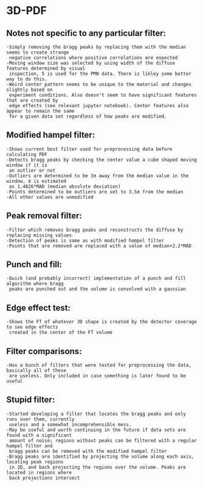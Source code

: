 # 3D-PDF

##  Notes not specific to any particular filter:
    -Simply removing the bragg peaks by replacing them with the median seems to create strange 
     negative correlations where positive correlations are expected
    -Moving window size was selected by using width of the diffuse features determined by visual
     inspection, 5 is used for the PMN data. There is likley some better way to do this.
    -Weird center pattern seems to be unique to the material and changes slightly based on 
     experiment conditions. Also doesn't seem to have significant features that are created by
     edge effects (see relevant jupyter notebook). Center features also appear to remain the same
     for a given data set regardless of how peaks are modified.

## Modified hampel filter:
    -Shows current best filter used for preprocessing data before calculating PDF
    -Detects bragg peaks by checking the center value a cube shaped moving window if it is
     an outlier or not
    -Outliers are determined to be 3σ away from the median value in the window, σ is estimated
     as 1.4826*MAD (median absolute deviation)
    -Points determined to be outliers are set to 3.5σ from the median
    -All other values are unmodified

## Peak removal filter:
    -Filter which removes bragg peaks and reconstructs the diffuse by replacing missing values
    -Detection of peaks is same as with modified hampel filter
    -Points that are removed are replaced with a value of median+2.2*MAD

## Punch and fill:
    -Quick (and probably incorrect) implementation of a punch and fill algorithm where bragg
     peaks are punched out and the volume is convolved with a gaussian
     
## Edge effect test:
    -Shows the FT of whatever 3D shape is created by the detector coverage to see edge effects
     created in the center of the FT volume

## Filter comparisons:
    -Has a bunch of filters that were tested for preprocessing the data, basically all of these
     are useless. Only included in case something is later found to be useful
     
## Stupid filter:
    -Started developing a filter that locates the bragg peaks and only runs over them, currently
     useless and a somewhat incomprehensible mess.
    -May be useful and worth continuing in the future if data sets are found with a significant
     amount of noise; regions without peaks can be filtered with a regular hampel filter and
     bragg peaks can be removed with the modified hampel filter
    -Bragg peaks are identified by projecting the volume along each axis, locating peak regions 
     in 2D, and back projecting the regions over the volume. Peaks are located in regions where
     back projections intersect
